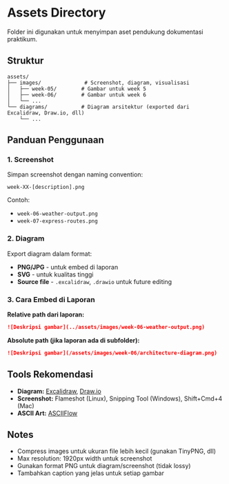 # Assets Directory

Folder ini digunakan untuk menyimpan aset pendukung dokumentasi praktikum.

## Struktur

```
assets/
├── images/              # Screenshot, diagram, visualisasi
│   ├── week-05/        # Gambar untuk week 5
│   ├── week-06/        # Gambar untuk week 6
│   └── ...
└── diagrams/           # Diagram arsitektur (exported dari Excalidraw, Draw.io, dll)
    └── ...
```

## Panduan Penggunaan

### 1. Screenshot

Simpan screenshot dengan naming convention:

```
week-XX-[description].png
```

Contoh:

-   `week-06-weather-output.png`
-   `week-07-express-routes.png`

### 2. Diagram

Export diagram dalam format:

-   **PNG/JPG** - untuk embed di laporan
-   **SVG** - untuk kualitas tinggi
-   **Source file** - `.excalidraw`, `.drawio` untuk future editing

### 3. Cara Embed di Laporan

**Relative path dari laporan:**

```markdown
![Deskripsi gambar](../assets/images/week-06-weather-output.png)
```

**Absolute path (jika laporan ada di subfolder):**

```markdown
![Deskripsi gambar](/assets/images/week-06/architecture-diagram.png)
```

## Tools Rekomendasi

-   **Diagram:** [Excalidraw](https://excalidraw.com/), [Draw.io](https://app.diagrams.net/)
-   **Screenshot:** Flameshot (Linux), Snipping Tool (Windows), Shift+Cmd+4 (Mac)
-   **ASCII Art:** [ASCIIFlow](https://asciiflow.com/)

## Notes

-   Compress images untuk ukuran file lebih kecil (gunakan TinyPNG, dll)
-   Max resolution: 1920px width untuk screenshot
-   Gunakan format PNG untuk diagram/screenshot (tidak lossy)
-   Tambahkan caption yang jelas untuk setiap gambar

